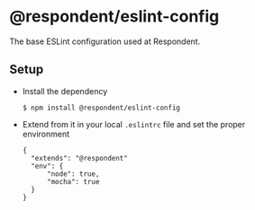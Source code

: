# @respondent/eslint-config

The base ESLint configuration used at Respondent.

## Setup

- Install the dependency

      $ npm install @respondent/eslint-config
    
- Extend from it in your local `.eslintrc` file and set the proper environment

      {
        "extends": "@respondent"
        "env": {
            "node": true,
            "mocha": true
        }
      }
